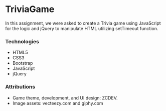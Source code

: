 # TriviaGame

In this assignment, we were asked to create a Trivia game using JavaScript for the logic and jQuery to manipulate HTML utilizing setTimeout function.

### Technologies

* HTML5
* CSS3
* Bootstrap
* JavaScript
* jQuery

### Attributions

* Game theme, development, and UI design: ZCDEV.
* Image assets: vecteezy.com and giphy.com